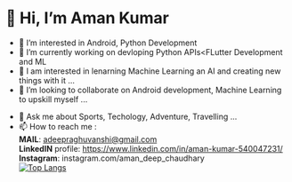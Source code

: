 # 👋 Hi, I’m Aman Kumar
- 👀 I’m interested in Android, Python Development
- 🔭 I’m currently working on devloping Python APIs<FLutter Development and ML
- 🦝 I am interested in lenarning Machine Learning an AI and creating new things with it ...
- 👯 I’m looking to collaborate on Android development, Machine Learning to upskill myself ...
<!-- - 🌱 I’m currently learning intermediate level of c++, Python coding language -->
- 💬 Ask me about Sports, Techology, Adventure, Travelling ...
- 📫 How to reach me :<br>
__MAIL__: adeepraghuvanshi@gmail.com<br>
__LinkedIN__ profile: https://www.linkedin.com/in/aman-kumar-540047231/<br>
__Instagram__: instagram.com/aman_deep_chaudhary<br>
[![Top Langs](https://github-readme-stats.vercel.app/api/top-langs/?username=amandeep7i)](https://github.com/anuraghazra/github-readme-stats)<br>
<!-- ![Profile views](https://gpvc.arturio.dev/amandeep7i) <br> -->

